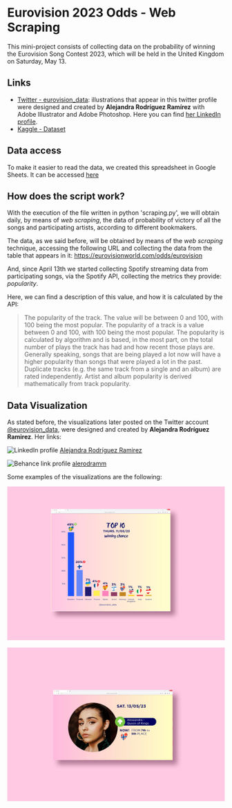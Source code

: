 # Eurovision 2023 Odds - Web Scraping

This mini-project consists of collecting data on the probability of winning the Eurovision Song Contest 2023, which will be held in the United Kingdom on Saturday, May 13.

## Links
- [Twitter - eurovision_data](https://twitter.com/eurovision_data): illustrations that appear in this twitter profile were designed and created by **Alejandra Rodríguez Ramírez** with Adobe Illustrator and Adobe Photoshop. Here you can find [her LinkedIn profile](https://es.linkedin.com/in/alejandrarodriguezramirez).
- [Kaggle - Dataset](https://www.kaggle.com/datasets/anxods/eurovision-2023-betting-odds)

## Data access

To make it easier to read the data, we created this spreadsheet in Google Sheets. It can be accessed [here](https://docs.google.com/spreadsheets/d/1SkcXpMeDGgqKFdMBL_9LICRxvMGqID86YT8WS91Lvmg/edit?usp=sharing)

## How does the script work?

With the execution of the file written in python 'scraping.py', we will obtain daily, by means of _web scraping_, the data of probability of victory of all the songs and participating artists, according to different bookmakers.

The data, as we said before, will be obtained by means of the _web scraping_ technique, accessing the following URL and collecting the data from the table that appears in it: https://eurovisionworld.com/odds/eurovision

And, since April 13th we started collecting Spotify streaming data from participating songs, via the Spotify API, collecting the metrics they provide: _popularity_.

Here, we can find a description of this value, and how it is calculated by the API:

> The popularity of the track. The value will be between 0 and 100, with 100 being the most popular. The popularity of a track is a value between 0 and 100, with 100 being the most popular. The popularity is calculated by algorithm and is based, in the most part, on the total number of plays the track has had and how recent those plays are. Generally speaking, songs that are being played a lot now will have a higher popularity than songs that were played a lot in the past. Duplicate tracks (e.g. the same track from a single and an album) are rated independently. Artist and album popularity is derived mathematically from track popularity.

## Data Visualization

As stated before, the visualizations later posted on the Twitter account [@eurovision_data](https://twitter.com/eurovision_data), were designed and created by **Alejandra Rodríguez Ramirez**. Her links:

![LinkedIn profile](https://img.shields.io/badge/LinkedIn-0077B5?style=for-the-badge&logo=linkedin&logoColor=white) [Alejandra Rodríguez Ramirez](https://es.linkedin.com/in/alejandrarodriguezramirez)

![Behance link profile](https://img.shields.io/badge/Behance-0054F7?style=for-the-badge&logo=behance&logoColor=white) [alerodramm](https://www.behance.net/alerodramm)

Some examples of the visualizations are the following:

![Top 10 Countries by Winning Change (11/05/2023)](assets/Portfolio_02.jpg)

![Alessandra - Queen of Kings jumps up from 7th to 5th in winning odds (13/05/2023)](assets/Portfolio_022.jpg)